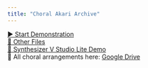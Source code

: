 ```yaml
---
title: "Choral Akari Archive"
---
```


<!-- Favicon -->
<link rel="icon" type="image/x-icon" href="./others/face.ico" />

<div>
  <a href="./start_demo">▶️ Start Demonstration</a>
</div>

<div>
  <a href="./others">📁 Other Files</a>
</div>

<div>
  <a href="./synthv_lite_demo">🎤 Synthesizer V Studio Lite Demo</a>
</div>

<div>
  📂 All choral arrangements here:  
  <a href="https://drive.google.com/drive/folders/1nESecS1zvlXZ4XFU2lk9q0EWXgwYFf1v" target="_blank">
    Google Drive
  </a>
</div>
